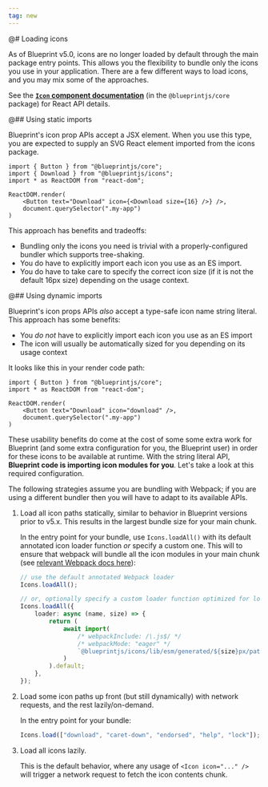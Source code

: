 ```yaml
---
tag: new
---
```


@# Loading icons

As of Blueprint v5.0, icons are no longer loaded by default through the main package entry points. This allows you the flexibility
to bundle only the icons you use in your application. There are a few different ways to load icons, and you may mix some of the
approaches.

<div class="@ns-callout @ns-intent-primary @ns-icon-info-sign">

See the [**`Icon` component documentation**](#core/components/icon) (in the `@blueprintjs/core` package) for React API details.
</div>

@## Using static imports

Blueprint's icon prop APIs accept a JSX element. When you use this type, you are expected to supply an SVG React element imported
from the icons package.

```tsx
import { Button } from "@blueprintjs/core";
import { Download } from "@blueprintjs/icons";
import * as ReactDOM from "react-dom";

ReactDOM.render(
    <Button text="Download" icon={<Download size={16} />} />,
    document.querySelector(".my-app")
)
```

This approach has benefits and tradeoffs:

- Bundling only the icons you need is trivial with a properly-configured bundler which supports tree-shaking.
- You do have to explicitly import each icon you use as an ES import.
- You do have to take care to specify the correct icon size (if it is not the default 16px size) depending on the usage context.

@## Using dynamic imports

Blueprint's icon props APIs _also_ accept a type-safe icon name string literal. This approach has some benefits:

- You _do not_ have to explicitly import each icon you use as an ES import
- The icon will usually be automatically sized for you depending on its usage context

It looks like this in your render code path:

```tsx
import { Button } from "@blueprintjs/core";
import * as ReactDOM from "react-dom";

ReactDOM.render(
    <Button text="Download" icon="download" />,
    document.querySelector(".my-app")
)
```

These usability benefits do come at the cost of some some extra work for Blueprint (and some extra configuration for you, the
Blueprint user) in order for these icons to be available at runtime. With the string literal API, **Blueprint code is
importing icon modules for you**.  Let's take a look at this required configuration.

<div class="@ns-callout @ns-intent-warning @ns-icon-warning-sign">

The following strategies assume you are bundling with Webpack; if you are using a different bundler then you will have to adapt
to its available APIs.
</div>

1. Load all icon paths statically, similar to behavior in Blueprint versions prior to v5.x. This results in the largest bundle size for your main chunk.

    In the entry point for your bundle, use `Icons.loadAll()` with its default annotated icon loader function _or_ specify
    a custom one. This will to ensure that webpack will bundle all the icon modules in your main chunk
    (see [relevant Webpack docs here](https://webpack.js.org/api/module-methods/#magic-comments)):

    ```ts
    // use the default annotated Webpack loader
    Icons.loadAll();

    // or, optionally specify a custom loader function optimized for loading all icons statically
    Icons.loadAll({
        loader: async (name, size) => {
            return (
                await import(
                    /* webpackInclude: /\.js$/ */
                    /* webpackMode: "eager" */
                    `@blueprintjs/icons/lib/esm/generated/${size}px/paths/${name}`
                )
            ).default;
        },
    });
    ```

2. Load some icon paths up front (but still dynamically) with network requests, and the rest lazily/on-demand.

    In the entry point for your bundle:

    ```ts
    Icons.load(["download", "caret-down", "endorsed", "help", "lock"]);
    ```

3. Load all icons lazily.

    This is the default behavior, where any usage of `<Icon icon="..." />` will trigger a network request to
    fetch the icon contents chunk.
